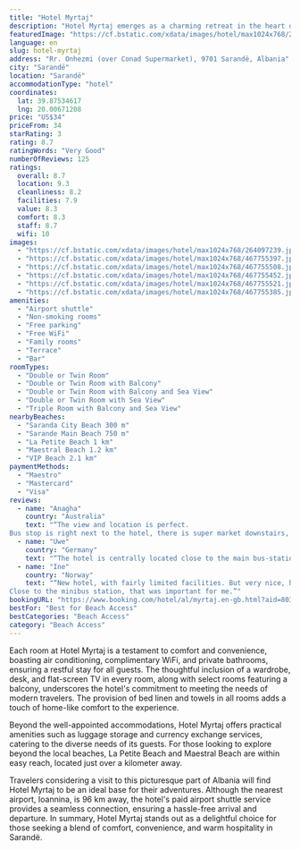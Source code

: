 ```yaml
---
title: "Hotel Myrtaj"
description: "Hotel Myrtaj emerges as a charming retreat in the heart of Sarandë, located conveniently within a stone's throw from Saranda City Beach and a brief stroll from Sarande Main Beach."
featuredImage: "https://cf.bstatic.com/xdata/images/hotel/max1024x768/264097239.jpg?k=9c0b6ad40a30f9c80eccaa326336f36259f5f5b6c5edf6ca1f16a297f8c76490&o=&hp=1"
language: en
slug: hotel-myrtaj
address: "Rr. Onhezmi (over Conad Supermarket), 9701 Sarandë, Albania"
city: "Sarandë"
location: "Sarandë"
accommodationType: "hotel"
coordinates:
  lat: 39.87534617
  lng: 20.00671208
price: "US$34"
priceFrom: 34
starRating: 3
rating: 8.7
ratingWords: "Very Good"
numberOfReviews: 125
ratings:
  overall: 8.7
  location: 9.3
  cleanliness: 8.2
  facilities: 7.9
  value: 8.3
  comfort: 8.3
  staff: 8.7
  wifi: 10
images:
  - "https://cf.bstatic.com/xdata/images/hotel/max1024x768/264097239.jpg?k=9c0b6ad40a30f9c80eccaa326336f36259f5f5b6c5edf6ca1f16a297f8c76490&o=&hp=1"
  - "https://cf.bstatic.com/xdata/images/hotel/max1024x768/467755397.jpg?k=535e14bdf9f6871752891d466b8d8c945129b297756e600e84cccd376d892bad&o=&hp=1"
  - "https://cf.bstatic.com/xdata/images/hotel/max1024x768/467755508.jpg?k=60b26144d4f5e404a2f30a93e51578be9c95af013d7c8e86774a3c20a9b76bac&o=&hp=1"
  - "https://cf.bstatic.com/xdata/images/hotel/max1024x768/467755452.jpg?k=1e11d59910cc58309bee6f07a61d77c864b8baa87c991098e3e305e4d0dc7923&o=&hp=1"
  - "https://cf.bstatic.com/xdata/images/hotel/max1024x768/467755521.jpg?k=3b800bc0865085d17c6ae4f7be7cb701ec212141706eb4c6da004aab6326ad36&o=&hp=1"
  - "https://cf.bstatic.com/xdata/images/hotel/max1024x768/467755385.jpg?k=fad292f43741eb220657534e5ad92b877956bbf3c71ab37a7552b878cb11b1de&o=&hp=1"
amenities:
  - "Airport shuttle"
  - "Non-smoking rooms"
  - "Free parking"
  - "Free WiFi"
  - "Family rooms"
  - "Terrace"
  - "Bar"
roomTypes:
  - "Double or Twin Room"
  - "Double or Twin Room with Balcony"
  - "Double or Twin Room with Balcony and Sea View"
  - "Double or Twin Room with Sea View"
  - "Triple Room with Balcony and Sea View"
nearbyBeaches:
  - "Saranda City Beach 300 m"
  - "Sarande Main Beach 750 m"
  - "La Petite Beach 1 km"
  - "Maestral Beach 1.2 km"
  - "VIP Beach 2.1 km"
paymentMethods:
  - "Maestro"
  - "Mastercard"
  - "Visa"
reviews:
  - name: "Anagha"
    country: "Australia"
    text: "“The view and location is perfect.
Bus stop is right next to the hotel, there is super market downstairs, marina is right in front and port is walkable distance. Room was spacious and clean. Staff was helpful.”"
  - name: "Uwe"
    country: "Germany"
    text: "“The hotel is centrally located close to the main bus-station (one minute) and within five minutes walk you can reach the corniche. Our room was on the first floor above a supermarket with two balconies overlooking a little park towards the sea....”"
  - name: "Ine"
    country: "Norway"
    text: "“New hotel, with fairly limited facilities. But very nice, high quality work with tiles and everything.
Close to the minibus station, that was important for me.”"
bookingURL: "https://www.booking.com/hotel/al/myrtaj.en-gb.html?aid=8035640"
bestFor: "Best for Beach Access"
bestCategories: "Beach Access"
category: "Beach Access"
---
```


Each room at Hotel Myrtaj is a testament to comfort and convenience, boasting air conditioning, complimentary WiFi, and private bathrooms, ensuring a restful stay for all guests. The thoughtful inclusion of a wardrobe, desk, and flat-screen TV in every room, along with select rooms featuring a balcony, underscores the hotel's commitment to meeting the needs of modern travelers. The provision of bed linen and towels in all rooms adds a touch of home-like comfort to the experience.

Beyond the well-appointed accommodations, Hotel Myrtaj offers practical amenities such as luggage storage and currency exchange services, catering to the diverse needs of its guests. For those looking to explore beyond the local beaches, La Petite Beach and Maestral Beach are within easy reach, located just over a kilometer away.

Travelers considering a visit to this picturesque part of Albania will find Hotel Myrtaj to be an ideal base for their adventures. Although the nearest airport, Ioannina, is 96 km away, the hotel's paid airport shuttle service provides a seamless connection, ensuring a hassle-free arrival and departure. In summary, Hotel Myrtaj stands out as a delightful choice for those seeking a blend of comfort, convenience, and warm hospitality in Sarandë.